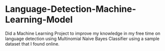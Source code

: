 # Language-Detection-Machine-Learning-Model
Did a Machine Learning Project to improve my knowledge in my free time on language detection using Multinomial Naive Bayes Classifier using a sample dataset that I found online. 
